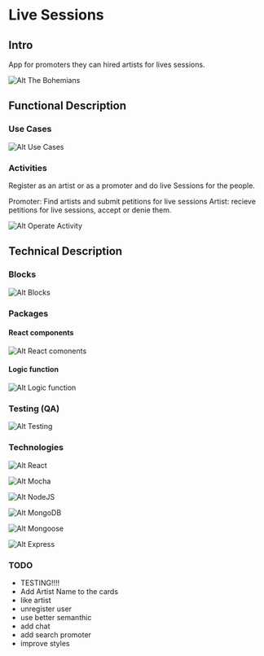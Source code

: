 # Live Sessions

## Intro

App for promoters they can hired artists for lives sessions.

![Alt The Bohemians](https://media.giphy.com/media/uRalMN4BPuzyo/giphy.gif)

## Functional Description

### Use Cases

![Alt Use Cases](useCases.png)

### Activities

Register as an artist or as a promoter and do live Sessions for the people.

Promoter: Find artists and submit petitions for live sessions
Artist: recieve petitions for live sessions, accept or denie them.

![Alt Operate Activity](opActivity.png)

## Technical Description

### Blocks

![Alt Blocks](blocks.png)

### Packages

#### React components

![Alt React comonents](componentsReact.png)

#### Logic function

![Alt Logic function](logic.png)

### Testing (QA)


![Alt Testing](https://media.giphy.com/media/USyNBChzC51vFkZ3nn/giphy.gif)

### Technologies

![Alt React](https://hackernoon.com/hn-images/1*IVVbWt2gfpV0rpDqN5z4tg.png "React, IOS, JS, ReactNative")

![Alt Mocha](https://cdn.worldvectorlogo.com/logos/mocha-1.svg "Mocha")

![Alt NodeJS](https://anthoncode.com/wp-content/uploads/2019/01/nodejs-logo-png.png "NodeJs")

![Alt MongoDB](https://img2.freepng.es/20180702/bgt/kisspng-mongodb-database-nosql-postgresql-mongo-5b39f9e3445fa6.5652746415305261792801.jpg "MongoDB")

![Alt Mongoose](https://cdn-images-1.medium.com/fit/t/1600/480/1*iDvsmUwzZQxJSKdL0xzwIA.png "Mongoose")

![Alt Express](https://encrypted-tbn0.gstatic.com/images?q=tbn:ANd9GcQjmkNxS1Dd02trVYYE79SqnhgC_ZbpwretOg&usqp=CAU"Express")


### TODO 

- TESTING!!!!
- Add Artist Name to the cards
- like artist
- unregister user
- use better semanthic
- add chat
- add search promoter
- improve styles

